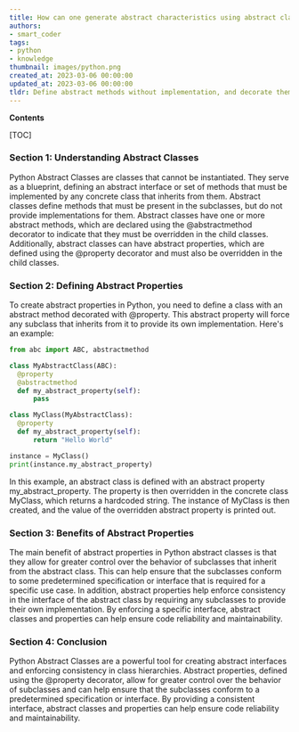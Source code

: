 ```yaml
---
title: How can one generate abstract characteristics using abstract classes in python?
authors:
- smart_coder
tags:
- python
- knowledge
thumbnail: images/python.png
created_at: 2023-03-06 00:00:00
updated_at: 2023-03-06 00:00:00
tldr: Define abstract methods without implementation, and decorate them with the `@abstractmethod` decorator.
---
```


**Contents**

[TOC]

### Section 1: Understanding Abstract Classes

Python Abstract Classes are classes that cannot be instantiated. They serve as a blueprint, defining an abstract interface or set of methods that must be implemented by any concrete class that inherits from them. Abstract classes define methods that must be present in the subclasses, but do not provide implementations for them. Abstract classes have one or more abstract methods, which are declared using the @abstractmethod decorator to indicate that they must be overridden in the child classes. Additionally, abstract classes can have abstract properties, which are defined using the @property decorator and must also be overridden in the child classes.

### Section 2: Defining Abstract Properties

To create abstract properties in Python, you need to define a class with an abstract method decorated with @property. This abstract property will force any subclass that inherits from it to provide its own implementation. Here's an example:

```python
from abc import ABC, abstractmethod

class MyAbstractClass(ABC):
  @property
  @abstractmethod
  def my_abstract_property(self):
      pass

class MyClass(MyAbstractClass):
  @property
  def my_abstract_property(self):
      return "Hello World"

instance = MyClass()
print(instance.my_abstract_property)
```

In this example, an abstract class is defined with an abstract property my_abstract_property. The property is then overridden in the concrete class MyClass, which returns a hardcoded string. The instance of MyClass is then created, and the value of the overridden abstract property is printed out.

### Section 3: Benefits of Abstract Properties

The main benefit of abstract properties in Python abstract classes is that they allow for greater control over the behavior of subclasses that inherit from the abstract class. This can help ensure that the subclasses conform to some predetermined specification or interface that is required for a specific use case. In addition, abstract properties help enforce consistency in the interface of the abstract class by requiring any subclasses to provide their own implementation. By enforcing a specific interface, abstract classes and properties can help ensure code reliability and maintainability.

### Section 4: Conclusion

Python Abstract Classes are a powerful tool for creating abstract interfaces and enforcing consistency in class hierarchies. Abstract properties, defined using the @property decorator, allow for greater control over the behavior of subclasses and can help ensure that the subclasses conform to a predetermined specification or interface. By providing a consistent interface, abstract classes and properties can help ensure code reliability and maintainability.
